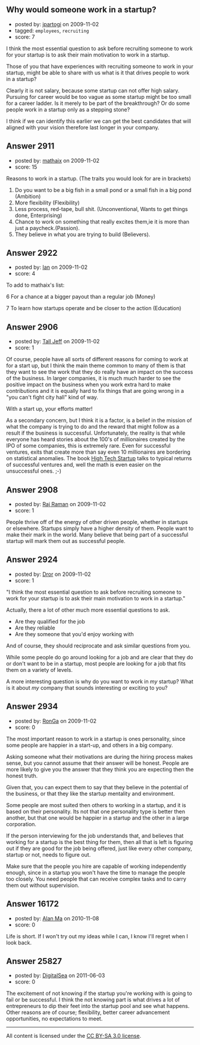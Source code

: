 ## Why would someone work in a startup?

- posted by: [jpartogi](https://stackexchange.com/users/-1/911-jpartogi) on 2009-11-02
- tagged: `employees`, `recruiting`
- score: 7

I think the most essential question to ask before recruiting someone to work for your startup is to ask their main motivation to work in a startup.

Those of you that have experiences with recruiting someone to work in your startup, might be able to share with us what is it that drives people to work in a startup?

Clearly it is not salary, because some startup can not offer high salary. Pursuing for career would be too vague as some startup might be too small for a career ladder.
Is it merely to be part of the breakthrough? Or do some people work in a startup only as a stepping stone? 

I think if we can identify this earlier we can get the best candidates that will aligned with your vision therefore last longer in your company.


## Answer 2911

- posted by: [mathaix](https://stackexchange.com/users/-1/1194-mathaix) on 2009-11-02
- score: 15

Reasons to work in a startup.
(The traits you would look for are in brackets)

 1. Do you want to be a big fish in a small pond or a small fish in a big pond (Ambition)
 2. More flexibility (Flexibility)
 3. Less process, red-tape, bull shit. (Unconventional, Wants to get things done, Enterprising) 
 4. Chance to work on something that really excites them,ie it is more than just a paycheck.(Passion).
 5. They believe in what you are trying to build (Believers).
 





## Answer 2922

- posted by: [Ian](https://stackexchange.com/users/-1/1110-ian) on 2009-11-02
- score: 4

To add to mathaix's list:

6 For a chance at a bigger payout than a regular job (Money)

7 To learn how startups operate and be closer to the action (Education)


## Answer 2906

- posted by: [Tall Jeff](https://stackexchange.com/users/-1/957-tall-jeff) on 2009-11-02
- score: 1

<p>Of course, people have all sorts of different reasons for coming to work at for a start up, but I think the main theme common to many of them is that they want to see the work that they do really have an impact on the success of the business. In larger companies, it is much much harder to see the positive impact on the business when you work extra hard to make contributions and it is equally hard to fix things that are going wrong in a "you can't fight city hall" kind of way.</p>

<p>With a start up, your efforts matter!</p>

<p>As a secondary concern, but I think it is a factor, is a belief in the mission of what the company is trying to do and the reward that might follow as a result if the business is successful. Unfortunately, the reality is that while everyone has heard stories about the 100's of millionaires created by the IPO of some companies, this is extremely rare. Even for successful ventures, exits that create more than say even 10 millionaires are bordering on statistical anomalies. The book <a href="http://rads.stackoverflow.com/amzn/click/068487170X" rel="nofollow">High Tech Startup</a> talks to typical returns of successful ventures and, well the math is even easier on the unsuccessful ones. ;-)</p>



## Answer 2908

- posted by: [Raj Raman](https://stackexchange.com/users/-1/901-raj-raman) on 2009-11-02
- score: 1

People thrive off of the energy of other driven people, whether in startups or elsewhere.   Startups simply have a higher density of them.  People want to make their mark in the world.  Many believe that being part of a successful startup will mark them out as successful people.



## Answer 2924

- posted by: [Dror](https://stackexchange.com/users/-1/1057-dror) on 2009-11-02
- score: 1

"I think the most essential question to ask before recruiting someone to work for your startup is to ask their main motivation to work in a startup."

Actually, there a lot of other much more essential questions to ask.

* Are they qualified for the job
* Are they reliable
* Are they someone that you'd enjoy working with

And of course, they should reciprocate and ask similar questions from you.

While some people do go around looking for a job and are clear that they do or don't want to be in a startup, most people are looking for a job that fits them on a variety of levels. 

A more interesting question is why do you want to work in *my* startup? What is it about *my* company that sounds interesting or exciting to you?




## Answer 2934

- posted by: [RonGa](https://stackexchange.com/users/-1/218-ronga) on 2009-11-02
- score: 0

The most important reason to work in a startup is ones personality, since some people are happier in a start-up, and others in a big company.

Asking someone what their motivations are during the hiring process makes sense, but you cannot assume that their answer will be honest.  People are more likely to give you the answer that they think you are expecting then the honest truth.

Given that, you can expect them to say that they believe in the potential of the business, or that they like the startup mentality and environment.

Some people are most suited then others to working in a startup, and it is based on their personality.  Its not that one personality type is better then another, but that one would be happier in a startup and the other in a large corporation.

If the person interviewing for the job understands that, and believes that working for a startup is the best thing for them, then all that is left is figuring out if they are good for the job being offered, just like every other company, startup or not, needs to figure out.

Make sure that the people you hire are capable of working independently enough, since in a startup you won't have the time to manage the people too closely.  You need people that can receive complex tasks and to carry them out without supervision.



## Answer 16172

- posted by: [Alan Ma](https://stackexchange.com/users/-1/5217-alan-ma) on 2010-11-08
- score: 0

Life is short. If I won't try out my ideas while I can, I know I'll regret when I look back.


## Answer 25827

- posted by: [DigitalSea](https://stackexchange.com/users/-1/7816-digitalsea) on 2011-06-03
- score: 0

The excitement of not knowing if the startup you're working with is going to fail or be successful. I think the not knowing part is what drives a lot of entrepreneurs to dip their feet into the startup pool and see what happens. Other reasons are of course; flexibility, better career advancement opportunities, no expectations to meet.



---

All content is licensed under the [CC BY-SA 3.0 license](https://creativecommons.org/licenses/by-sa/3.0/).
